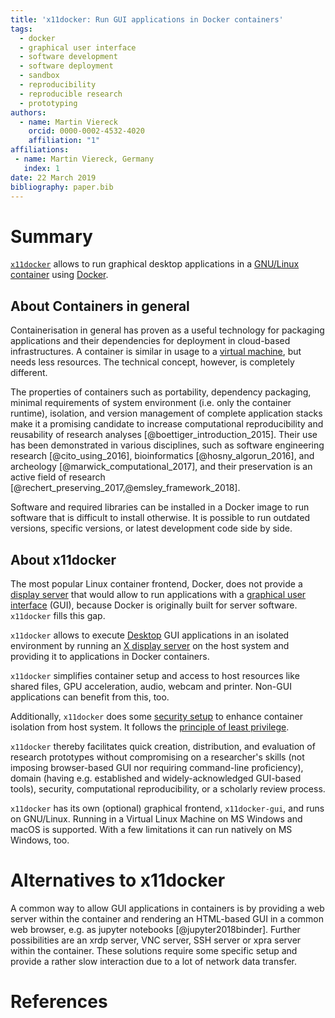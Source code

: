 ```yaml
---
title: 'x11docker: Run GUI applications in Docker containers'
tags:
  - docker
  - graphical user interface
  - software development
  - software deployment
  - sandbox
  - reproducibility
  - reproducible research
  - prototyping
authors:
  - name: Martin Viereck
    orcid: 0000-0002-4532-4020
    affiliation: "1"
affiliations:
 - name: Martin Viereck, Germany
   index: 1
date: 22 March 2019
bibliography: paper.bib
---
```


# Summary

[`x11docker`](https://github.com/mviereck/x11docker) allows to run graphical desktop applications in a 
[GNU/Linux container](https://en.wikipedia.org/wiki/Operating-system-level_virtualization) using 
[Docker](https://en.wikipedia.org/wiki/Docker_(software)).

## About Containers in general

Containerisation in general has proven as a useful technology for packaging applications and their 
dependencies for deployment in cloud-based infrastructures.
A container is similar in usage to a [virtual machine](https://en.wikipedia.org/wiki/Virtual_machine), 
but needs less resources. The technical concept, however, is completely different.

The properties of containers such as portability, dependency packaging, minimal requirements of 
system environment (i.e. only the container runtime), isolation, and version management of complete 
application stacks make it a promising candidate to increase computational reproducibility and 
reusability of research analyses [@boettiger_introduction_2015].
Their use has been demonstrated in various disciplines, such as software engineering research 
[@cito_using_2016], bioinformatics [@hosny_algorun_2016], and archeology [@marwick_computational_2017], 
and their preservation is an active field of research [@rechert_preserving_2017,@emsley_framework_2018].

Software and required libraries can be installed in a Docker image to run software that is difficult 
to install otherwise. It is possible to run outdated versions, specific versions, or latest development 
code side by side.

## About x11docker

The most popular Linux container frontend, Docker, does not provide a 
[display server](https://en.wikipedia.org/wiki/Display_server) that would allow to run applications 
with a [graphical user interface](https://en.wikipedia.org/wiki/Graphical_user_interface) (GUI), 
because Docker is originally built for server software.
`x11docker` fills this gap.

`x11docker` allows to execute [Desktop](https://en.wikipedia.org/wiki/Desktop_environment) GUI applications
in an isolated environment by running an [X display server](https://en.wikipedia.org/wiki/X_Window_System) 
on the host system and providing it to applications in Docker containers.

`x11docker` simplifies container setup and access to host resources like shared files, GPU acceleration, 
audio, webcam and printer. Non-GUI applications can benefit from this, too.

Additionally, `x11docker` does some [security setup](https://github.com/mviereck/x11docker#security) 
to enhance container isolation from host system. 
It follows the [principle of least privilege](https://en.wikipedia.org/wiki/Principle_of_least_privilege).

`x11docker` thereby facilitates quick creation, distribution, and evaluation of research prototypes 
without compromising on a researcher's skills (not imposing browser-based GUI nor requiring 
command-line proficiency), domain (having e.g. established and widely-acknowledged GUI-based tools), 
security, computational reproducibility, or a scholarly review process.

`x11docker` has its own (optional) graphical frontend, `x11docker-gui`, and runs on GNU/Linux. 
Running in a Virtual Linux Machine on MS Windows and macOS is supported. 
With a few limitations it can run natively on MS Windows, too.

# Alternatives to x11docker

A common way to allow GUI applications in containers is by providing a web server within the container 
and rendering an HTML-based GUI in a common web browser, e.g. as jupyter notebooks [@jupyter2018binder]. 
Further possibilities are an xrdp server, VNC server, SSH server or xpra server within the container.
These solutions require some specific setup and provide a rather slow interaction due to a lot of 
network data transfer.

# References
